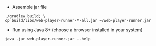 * Assemble jar file
```shell script
./gradlew build; \
cp build/libs/web-player-runner-*-all.jar ~/web-player-runner.jar 
```
* Run using Java 8+ (choose a browser installed in your system)
```shell script
java -jar web-player-runner.jar --help